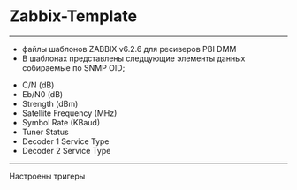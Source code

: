 # Zabbix-Template
----
- файлы шаблонов ZABBIX v6.2.6 для ресиверов PBI DMM
- В шаблонах представлены следцующие элементы данных собираемые по SNMP OID;
* C/N (dB)
* Eb/N0 (dB)
* Strength (dBm)
* Satellite Frequency (MHz)
*	Symbol Rate (KBaud)
*	Tuner Status
*	Decoder 1 Service Type
*	Decoder 2 Service Type
---
Настроены тригеры
